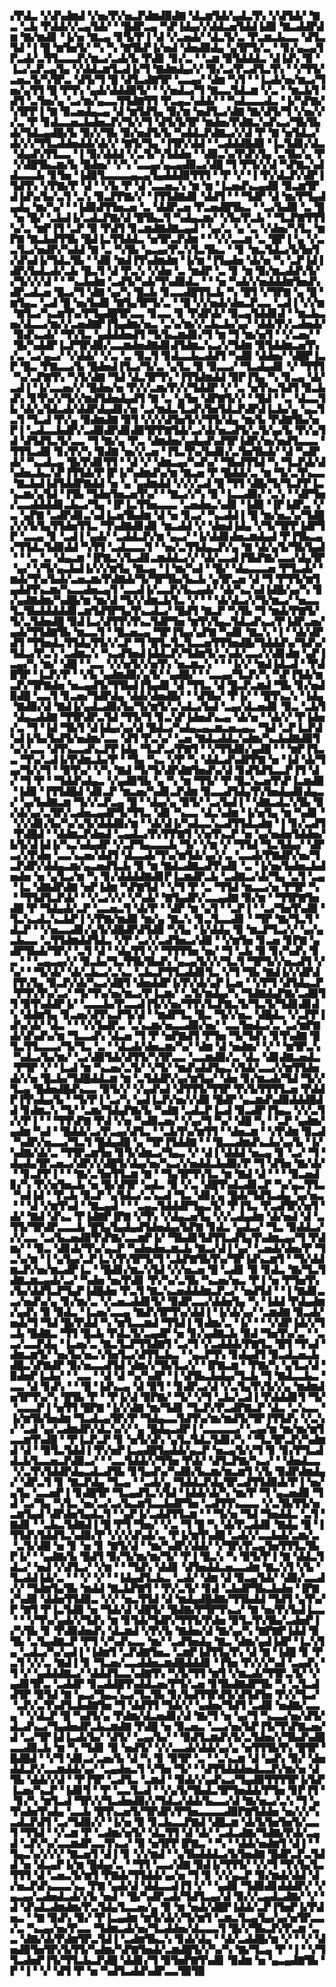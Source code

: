 ▞▛▟▃▝▞▟▚▟▆▟▝▞▅▞▛▞▅▃▛▟▆▟▉▟▇▝▟▃▆▜▟▞▄▟▃▜▚▝▞▟▜▟▞▝▇▃▝▃▙▝▛▟▟▞▞▃▄▜▟▞▝▝█▟▛▃▄▝▚▛▐▟▄▞▞▟▟▃▅▜▟▟▐▟▉▝▇▃▟▟▛▟▆▝▇▞▆▟▊▝▐▞▅▝▇▃▄▝▊▜▞▛▐▝▟▝▞▃▅▟▞▝▟▃▜▞▃▝▛▃▆▃▙▃▃▝▟▜▃▜▟▝▐▝█▝▆▜▅▜▞▝▚▝▚▝▇▜▙▛▐▞▅▟▝▟▅▟▉▟▄▝▄▜▛▜▞▃▝▝▊▞▄▃▄▜▛▃▟▞▃▜▜▃▃▃▛▞▆▃▞▃▟▞▙▝▛▟▊▝▊▞▃▝▝▃▆▝▉▜▟▟▟▃▝▟▐▟▚▝▉▝▐▃▞▃▛▃▄▜▄▝▞▟▟▃▆▜▃▟▐▞▜▝▇▟▆▟▄▞▞▝▉▞▃▞▛▃▟▜▃▜▚▝▝▞▜▜▞▃▅▃▜▞▚▜▛▃▝▟▜▞▜▝█▝▟▜▃▟▇▜▛▝▃▃▄▞▝▟▆▝▚▜▝▝▐▃▟▞▅▞▆▃▞▜▅▞▄▜▜▝█▝▛▜▚▝▄▟▞▟▟▟▉▜▞▝▝▞▅▟▃▞▜▝▇▃▃▜▟▃▆▝▞▃▝▝▆▃▙▜▝▟▜▝▃▜▅▞▄▝▃▞▆▞▄▃▃▜▜▟▇▜▜▝▛▃▄▃▚▟▟▞▝▝▚▟▃▃▃▟▃▝▐▞▚▛▇▞▚▜▛▛▐▝▇▝▉▃▅▟▄▃▄▝▟▝▆▜▟▜▄▝▉▞▆▝▅▟▜▃▞▟▇▝▇▞▟▜▞▜▝▞▅▞▞▞▃▝▛▝▊▟▃▃▅▃▙▟▅▃▛▞▜▞▞▜▝▟▜▞▙▜▛▝▆▟▅▞▛▟▇▃▚▟▚▃▞▜▙▜▙▟▞▜▟▃▄▟█▞▙▝▉▞▞▜▙▝▉▞▅▟▜▞▙▝▚▟▟▃▛▟▇▃▞▞▟▝▛▝▇▝▅▜▟▃▞▟▞▞▞▜▜▃▟▟▅▟▟▞▟▞▞▝▇▜▞▜▄▝▐▜▛▞▟▟▝▝▃▟▟▟█▟▉▝▐▃▜▟▊▞▟▃▝▟▄▟▚▜▜▃▃▝▐▝▉▞▟▟▟▝▞▃▜▞▚▜▟▟▅▝▝▟▉▃▚▞▛▟▚▜▄▝▃▜▙▞▄▝▛▝▞▟█▜▙▃▆▞▙▝█▟▅▞▝▞▚▝▃▃▄▞▄▃▄▟▉▃▞▟█▝▜▝▛▜▞▞▟▝▚▛▇▃▚▟▟▃▃▃▙▝▊▜▅▝▐▟▉▜▃▃▃▃▄▃▄▜▄▟▟▟▉▜▜▜▝▝▛▝▞▝▐▝▛▞▟▃▛▞▟▛▐▜▟▜▚▝▞▛▇▞▛▝▟▝▝▞▙▝▛▝▟▝▃▃▅▃▚▝▆▝▆▝▐▃▅▟▚▃▄▟▉▝▉▃▆▜▛▟▐▟▚▞▙▞▃▜▝▃▚▝▉▃▛▛▇▞▞▝▐▜▜▟▇▟▊▝▟▟▜▝▝▝▜▟▛▝▟▝▆▞▛▜▄▟▄▟▄▝▆▞▚▞▝▝▐▟▉▟▜▜▅▃▅▝▃▝▟▟▛▃▅▝▛▃▅▟█▜▙▃▝▝▃▞▙▟▉▝▃▝█▝▅▝█▞▝▃▙▟▐▞▃▟▃▛▇▞▟▝█▜▙▃▜▝▚▟▄▃▆▞▝▞▙▞▛▃▙▝▝▜▃▛▇▜▜▜▚▞▃▝▆▛▐▜▝▃▛▝▉▝▛▟▜▝▊▃▆▟▇▟▇▃▄▟▝▝▄▞▃▝▄▝▃▝▞▟▅▞▚▜▃▝▆▛▇▝▇▃▙▟▜▜▙▝█▟▐▃▜▜▟▟▃▝▅▜▛▃▛▟▆▝▝▝▞▞▃▃▆▝▃▝█▛▐▝▄▝▞▃▃▜▃▞▅▟▛▞▚▟▟▝▇▝▃▝▚▜▙▝▄▃▄▞▛▃▚▜▃▜▙▃▝▝▊▝▆▃▜▟▃▞▙▜▅▜▞▟▚▟▐▞▜▟▃▜▙▝▝▟▉▝▆▟▐▜▚▟▆▟▆▝▐▞▆▝▐▜▄▟▅▝▟▞▅▝▚▝▃▛▐▟▐▟▛▞▙▟▃▟▞▃▙▝█▃▜▝▟▝▛▃▚▝▞▟▅▝▃▝▆▟▛▝▃▝▊▝▆▝▉▞▆▃▟▟▚▜▞▞▜▞▞▞▟▝▝▝▚▃▙▟▆▝▃▟▜▞▚▟▞▜▚▟▉▟▃▝▝▝▅▝▚▟▞▞▅▟▟▟▆▜▅▟▚▟▛▃▟▃▅▝█▃▞▜▝▟▇▝▄▞▚▝█▃▙▝▊▃▃▟█▜▜▃▙▝▚▝█▜▝▞▜▛▇▝▄▝█▝▆▜▄▃▝▃▟▝█▝▅▞▙▟▊▝▇▜▄▜▛▜▞▃▝▝█▝▞▞▅▟▞▟▅▃▛▃▃▝▃▟▐▝▞▞▆▝▇▜▃▞▚▃▆▜▚▞▛▜▄▟█▜▛▃▃▝▊▃▃▝▊▝▛▟▛▟▞▝▉▃▄▜▟▟▊▟▝▝▆▃▙▃▅▞▟▃▃▞▆▞▞▃▅▟▇▛▐▜▄▟▆▞▅▃▝▃▚▞▆▞▞▃▙▃▙▞▄▞▝▟▟▞▛▞▃▟▅▟▞▝▉▟▚▃▟▞▝▜▚▜▃▝▄▟▟▟▅▟▜▝▜▞▙▃▆▟▊▞▜▝▆▝▜▝▆▞▅▜▝▝▞▃▅▞▝▝█▞▚▟▟▛▐▃▛▜▛▟▉▞▃▃▆▟▅▟▇▟▊▟▜▟▆▃▚▃▞▞▜▟▆▝▉▜▟▟▆▃▅▜▚▞▃▝▃▞▄▃▞▝▞▟▟▞▝▞▃▝▃▝▉▃▜▝▊▟▃▃▙▃▟▟▜▝▚▟▉▝▟▟▅▞▝▟█▛▐▃▛▝█▃▝▛▇▃▃▞▙▝█▟▅▟▐▜▃▞▜▞▃▝▄▜▃▝▉▝▉▃▃▞▝▜▃▟▄▟▊▝▞▝▜▜▜▝▚▞▃▛▇▜▚▝▚▜▞▟▇▝▜▟▝▟▃▜▛▜▚▝▐▜▜▟▆▟▟▝▉▛▐▜▄▝▚▝▊▃▄▝▟▞▃▟▐▝▐▞▃▃▅▞▞▝█▟▅▞▅▝▛▞▞▃▆▞▛▞▞▜▟▟▛▝▞▝▃▝▅▜▚▃▜▟▜▝▉▃▙▟▚▝▊▜▚▞▞▜▞▞▆▟▜▟▅▟▄▟▜▝▇▝▃▝▄▜▅▝▟▛▇▜▞▞▝▝█▟▝▝▃▝▟▃▃▜▙▝▟▞▄▜▟▃▟▞▟▟▛▟▄▟▊▞▅▝▃▞▆▟▃▜▃▟▚▜▅▜▟▃▛▟▛▟▐▃▙▞▄▝▄▃▜▃▜▝▜▃▟▝▛▞▄▝▉▟▆▟▇▝▉▜▝▞▞▞▟▜▅▜▞▞▜▜▞▟▄▝▆▞▙▝▛▟▇▜▙▞▅▛▐▝▃▟▃▃▙▟▛▞▃▟▉▟▛▟▊▟▉▜▛▛▇▜▟▞▃▞▟▞▅▃▟▜▞▃▜▞▄▞▙▝▛▞▄▜▟▝▟▜▟▜▃▜▞▃▃▝▜▝▇▞▄▝▛▃▝▟▆▟▅▞▄▟▄▟▚▟▜▛▐▟▛▞▅▞▅▟▜▃▃▃▝▜▜▜▃▟▉▝▊▞▛▞▚▝▉▟▇▝▅▞▞▃▅▝▐▜▃▜▚▞▙▟▊▞▃▜▅▜▙▟▞▝▟▝▚▟▛▟▞▝▚▃▟▃▄▝█▞▛▟▊▜▜▝▝▟▝▞▝▟▆▃▄▞▚▟▚▞▝▜▙▟▜▜▟▝▚▝▜▃▛▟▞▟▚▟▅▃▙▃▚▛▐▜▜▟▞▛▐▛▐▞▚▟▆▟▚▞▆▝▇▃▅▝▛▝█▟▟▞▃▝▆▝▜▞▃▜▚▃▃▝▇▃▙▟▐▟▜▟▟▛▇▟▟▝▅▝▄▝▄▟▆▟▟▝▞▞▞▃▟▝█▝▜▜▝▟█▞▜▞▜▃▛▛▐▃▚▃▆▞▄▜▟▝▐▜▙▝▜▟▅▜▅▃▅▜▚▞▝▝▇▃▞▞▚▝▉▝▐▃▃▟▉▞▝▃▚▝▝▟▛▜▅▞▃▃▟▟▟▟▊▃▙▃▞▜▄▝▐▛▐▃▜▜▅▃▃▃▝▃▅▟▅▃▚▟▊▝▐▟▉▝▐▛▐▟▛▃▝▞▃▝▄▛▇▝▃▟▛▟▊▃▚▟▐▃▅▜▙▟▆▝▟▝▅▝▊▃▞▝▚▃▟▟▐▝█▝▆▞▅▃▚▞▜▟█▞▞▞▙▜▄▜▜▟▅▜▜▃▝▜▚▟▇▟▊▟▊▝▆▃▟▟▝▞▝▟▅▟▐▟▄▝▞▜▞▜▛▛▐▟▛▜▛▝▃▃▄▝▊▝▃▟▐▝▄▟▞▝▃▟▟▃▛▞▆▝▄▃▞▝▐▞▟▟▊▟▅▃▆▟▄▟▝▛▐▜▙▃▄▞▜▜▟▃▜▟▉▟▟▝▚▜▜▝▃▟▃▃▃▜▝▝▅▞▃▜▜▟▄▃▛▞▄▝▇▝▟▞▄▜▞▜▙▜▄▟▝▝▝▃▝▃▝▟▄▃▆▝▐▛▇▃▚▜▃▟▊▃▆▟▟▃▞▞▝▟▞▃▃▟▐▜▙▛▇▞▃▃▞▟▄▜▛▝▄▞▝▞▜▞▄▃▙▟▐▞▞▞▆▜▄▝▇▃▄▝▐▝▆▞▚▟▝▝█▞▝▟▄▃▃▃▅▝▛▜▃▟▞▝▆▟▞▜▚▞▙▟▞▃▅▃▆▞▛▟▇▟▞▜▞▜▛▜▙▞▙▃▙▝▄▜▛▃▅▝▟▝▜▝▛▜▜▞▆▜▄▟▟▜▚▃▆▞▚▃▃▟▅▃▄▜▝▃▃▟▐▞▃▃▛▞▙▃▄▟▞▝▟▞▚▃▚▟▐▟█▞▄▞▚▝▊▞▄▟▇▟▆▞▚▟█▞▆▝▆▞▟▝▜▞▞▟▆▃▙▜▃▝▞▝▝▝▟▞▟▃▞▞▜▞▆▃▞▝▅▃▃▜▃▜▙▟▟▟▟▟▊▃▆▜▟▜▛▜▄▜▚▃▟▃▞▝█▟▜▝▇▃▛▝▚▜▙▝▜▝▆▟▞▛▇▜▞▜▞▃▜▟▅▟█▝▉▟▐▃▞▟▜▜▚▜▚▃▜▟▛▜▅▝▆▜▚▜▄▃▜▟▃▟▚▃▞▛▐▟▛▃▅▞▄▟▞▜▜▟▇▜▙▝▆▃▃▜▝▝█▃▅▃▄▝▜▛▐▜▄▞▄▛▇▝▚▟▊▝▇▃▚▝▐▝▝▟▞▟▛▟▜▝▜▜▅▟▃▜▜▟▄▜▜▞▞▃▛▝▜▝█▜▃▜▃▜▃▃▅▜▜▜▅▟█▞▜▟▟▟▚▞▜▟▚▞▜▟▃▞▛▃▚▝▃▟▆▃▚▝▚▃▟▜▅▟▐▟▟▃▛▞▜▟▆▜▞▃▚▟▞▃▃▞▞▟▊▟▆▝▄▛▐▃▄▞▚▝▆▞▝▟█▝▝▃▃▝▞▞▅▜▞▞▅▜▚▝▅▃▆▃▚▝▝▝▐▞▞▝▆▟▐▟▃▟▝▝▛▟█▜▛▝▐▃▛▞▛▝▝▞▙▝▄▟▆▟▉▞▄▜▞▝▄▟█▞▝▝▃▃▄▞▜▃▛▞▚▝▚▛▐▜▟▞▆▃▛▞▜▛▇▟▅▝▅▃▄▟▜▞▜▜▙▟▐▜▄▟▊▝▟▝▜▜▃▝▟▝█▃▛▃▆▟▝▜▙▝▊▞▅▟▉▟█▝▃▃▜▝▊▃▅▞▜▟▛▟▄▝▟▟▞▟▅▟█▞▝▝▟▜▙▞▝▛▐▞▝▝█▜▚▃▚▝▐▟▄▝▇▟▉▞▟▝▇▟▐▞▄▟▃▟▉▞▙▞▜▞▆▜▞▃▚▟▃▞▙▟▝▃▄▞▟▃▅▟▊▝▉▃▝▃▙▜▝▟▄▃▟▟▇▝▜▜▛▟▛▃▜▟▝▜▜▞▜▝▊▃▚▛▐▟▅▟▚▃▄▝▟▞▅▝▝▟▞▞▝▛▐▟▅▞▃▝▜▝▐▟▝▜▙▜▝▟▐▟▄▞▄▞▟▝█▟▃▞▚▟▄▃▄▃▆▃▅▃▄▃▝▜▟▝▃▛▐▃▛▟▚▟▐▞▙▞▙▟▜▞▅▟▆▞▃▃▝▟▜▝▛▃▚▞▝▃▅▝▇▟▃▟▟▃▚▟▆▞▚▃▙▟▇▟▉▜▚▞▞▃▃▝▟▜▚▃▃▟▚▃▛▛▐▟▄▝▜▃▛▃▞▛▇▜▝▝▞▜▜▟▉▞▄▟█▝▝▝▆▛▐▜▃▃▝▜▚▞▃▟▐▞▛▟▆▃▙▞▛▝▝▜▄▝▚▃▝▞▛▝▚▝▟▟▃▟▚▟▛▛▇▝▅▝▐▟▝▟▞▜▄▞▜▞▞▜▝▝▉▜▚▞▝▞▚▝▇▟▝▜▞▜▞▟▛▟▇▜▅▟▚▞▟▝▊▟▜▟▜▃▃▛▐▜▝▟▞▝▜▝▛▝▝▜▟▟▚▟▄▃▝▞▄▟▉▜▙▝▄▝▚▝▆▝▜▜▞▝▛▝█▃▚▃▅▜▚▛▐▃▆▟▉▝▐▟▉▝▐▜▜▟█▟▝▟▊▃▛▝▆▃▅▞▚▟▊▃▛▟▆▝▉▃▃▟▜▟▄▜▚▜▅▟▄▟▊▟▄▃▞▝▄▞▙▟▇▃▆▝▜▞▞▃▛▃▄▝█▝▝▟▄▞▄▝▉▜▞▝▃▞▙▟▐▝▝▟▇▃▟▃▚▜▙▝▉▞▟▞▄▞▃▜▛▞▃▟▅▃▄▟▛▜▞▜▜▃▝▟▊▝▚▃▃▝▟▃▚▟▆▝▐▞▅▜▄▝▆▝▚▟▊▝▝▞▞▟▊▞▙▞▚▞▄▜▞▟▟▟▉▞▆▝▝▟▞▟▐▞▚▟▃▃▚▃▟▜▜▟▃▟▆▝▐▝▊▞▃▟▜▝▛▟█▟▝▝▟▟▆▃▛▟▅▟▝▃▄▟▃▞▛▞▛▛▇▜▝▞▅▜▚▃▛▝▅▝▄▞▅▟▅▜▟▟▅▞▙▜▞▟▐▟▐▞▚▃▚▟▄▟▛▝▞▃▛▜▄▃▃▃▙▝▜▞▝▞▆▝▞▝▜▜▟▝▜▃▜▟▄▞▝▟▛▃▞▞▛▟▅▝▃▃▚▃▅▞▟▟▜▝▟▃▃▟▞▜▚▞▆▜▟▞▄▞▞▃▝▃▃▟▞▛▇▟▛▞▅▞▜▃▛▟▛▞▟▟▄▃▆▞▄▃▅▟▜▃▙▝▉▝▆▝▇▟▃▟▇▃▟▜▚▟▊▝▃▝▐▞▅▞▙▟▅▃▙▟▅▟▅▝▅▝▄▜▃▞▆▝▚▝▊▞▟▟▟▟▇▟▊▛▐▃▆▟▛▃▙▝▃▟▇▃▞▟▞▜▄▝▃▜▝▃▄▝▐▃▝▟▇▟▛▟▇▝▅▛▐▟▆▝▚▛▇▜▟▝▝▞▜▝▛▝▃▝▜▜▟▝▆▃▃▞▅▝▛▜▛▝▚▝▝▜▜▟▜▃▛▟▞▝▝▞▃▞▞▞▝▞▚▟▞▝▇▜▄▟▛▞▃▃▄▟▇▝▉▞▆▝▝▜▜▛▇▜▅▟█▝▛▝▜▟▄▟▞▃▛▝▃▃▅▃▜▝▟▞▛▝▝▟▛▝▆▝▄▜▝▝▃▛▐▝▝▃▞▜▅▜▚▟▉▝▜▃▚▃▟▃▚▃▙▛▐▝▞▛▇▞▆▟▉▝▆▞▄▝▇▃▚▝▊▃▜▃▃▟▊▝▝▜▛▝▇▞▜▃▜▝▟▃▛▝▝▞▅▃▃▟▊▞▄▜▞▟█▟▛▟▜▟▉▝▚▜▄▝▐▞▟▟▄▝▉▝▆▃▛▜▃▞▞▝▄▞▄▃▙▃▃▝▃▜▜▟▆▟▟▜▟▃▝▞▛▝▃▞▞▃▟▜▅▃▞▟▉▝▝▞▆▜▅▝▊▃▅▝▊▛▇▝▄▟▛▜▙▟▞▜▛▞▝▃▜▝▟▝▝▟▄▜▜▝▞▝▜▜▜▜▅▝▅▞▝▜▝▃▙▝▉▝▊▞▚▟▚▝▊▃▝▝▝▃▄▃▄▞▞▝▉▃▙▞▜▃▜▜▙▜▙▟▚▝▄▃▄▜▞▞▞▜▃▜▝▜▛▜▞▞▅▃▟▜▝▞▚▞▝▝▜▞▟▞▝▟▞▃▙▃▞▃▚▃▝▃▙▃▛▜▜▃▟▟▊▜▃▝▞▜▝▜▙▝▇▟▐▞▞▟▛▟▐▜▚▜▄▝▉▃▛▞▟▞▚▃▞▟█▜▝▟▅▟▟▛▐▞▛▞▟▞▄▛▐▃▅▝▝▞▛▜▝▟▜▟▄▃▛▝▛▜▚▜▚▞▃▞▝▜▞▜▚▞▅▞▆▃▞▛▐▃▆▞▝▃▜▞▆▟▄▞▚▝▜▟▇▟▄▛▇▞▃▟▉▜▜▝▉▜▚▟▟▛▐▞▝▃▃▃▙▞▛▃▃▟▐▜▞▞▅▞▜▜▚▜▃▛▇▃▜▞▜▃▜▞▜▟▊▟▊▟▚▝▟▟▆▜▄▝▊▃▅▞▟▜▚▃▛▜▞▟▝▝▆▟▛▜▃▝█▃▝▜▞▞▅▃▝▟█▟▃▝▞▃▛▛▐▟▚▞▟▞▝▟▃▝▝▝▞▞▙▟▛▃▝▃▚▃▆▞▅▃▃▟▉▞▅▞▝▃▃▜▅▟▃▞▃▝▃▞▆▛▇▟▞▟▚▟▚▞▆▝▜▃▃▟▚▝▟▃▅▝▜▝▛▝▅▛▇▟▜▝▛▜▅▝▜▞▜▟▚▝▊▜▚▟▇▝█▜▃▜▜▃▃▃▞▜▞▜▃▝▃▝▝▟▃▟▞▟▅▃▆▞▚▞▝▟▆▝▟▝▅▟▆▞▝▞▝▝▆▜▛▃▚▝▚▟▃▞▙▞▆▞▝▃▞▟▉▜▟▞▟▜▜▞▚▜▛▃▃▝▃▃▆▟▉▞▃▝▟▃▝▟▊▟▇▃▅▟▃▝▛▜▛▝▞▝▐▃▟▝▆▝▚▃▅▞▃▜▞▝▞▜▞▝▆▟▚▟▟▜▄▃▚▜▟▞▃▃▞▞▆▜▜▟▅▟▞▞▅▝█▃▙▞▜▟█▟▟▃▆▝▆▝▃▜▟▟▛▞▄▞▆▜▄▞▝▟▅▝▊▞▆▃▟▞▜▟▝▜▞▞▜▃▄▝█▟▅▟█▟▚▃▃▝▉▜▞▞▝▞▄▟▚▟▝▟▜▜▜▞▜▜▛▝▛▞▙▜▜▜▜▃▅▝▛▟▟▛▐▜▚▟▄▞▙▝▝▜▞▛▐▝▃▞▚▝▄▟▐▃▛▞▅▞▞▟▉▝█▟▛▝▄▃▆▟▚▟▉▟▟▟█▟▟▝▊▟▆▃▚▝▜▞▝▃▆▞▜▟▄▛▇▞▙▝▚▟▇▝▃▟▃▛▐▃▟▝▉▃▟▛▐▜▄▃▝▞▞▃▜▞▞▛▐▝▝▝▜▜▚▛▇▝▛▟▝▞▅▝▚▟▉▃▅▞▝▞▄▞▜▝▚▞▝▟█▝▚▝▝▃▛▝▄▟▆▞▄▟▆▝▚▟▝▝█▟▟▞▃▞▛▃▄▞▟▜▃▝▝▃▙▜▚▞▆▜▜▝▝▟▅▃▆▝▝▞▛▟▆▝▉▃▟▝▚▟▛▞▅▃▃▞▜▃▜▝█▟▄▟█▝▄▝▜▛▐▜▟▟▇▝▝▝█▃▃▟▆▟▚▃▙▞▄▞▙▝▐▞▚▟▇▞▟▞▃▝▜▜▛▃▆▜▅▝▊▜▞▟▆▃▞▜▄▃▝▞▝▟▐▝▟▟▟▝▅▃▄▝▊▝▃▞▝▜▝▟▄▟▄▜▛▃▅▃▞▟▛▞▞▟█▜▞▟▄▞▅▞▚▃▞▞▅▟▟▃▙▟▉▞▛▝▜▝▟▜▅▝▇▞▟▞▝▝▊▃▛▛▐▝▝▝▇▞▃▜▅▜▜▃▆▝▇▝▝▜▄▜▛▜▚▜▃▝▆▝▇▟▝▟▝▝▝▝▉▃▅▟▊▞▚▝▛▞▅▜▅▃▙▝▅▝█▞▟▜▛▝▄▟▃▝▉▝▞▃▝▟█▜▚▟▃▟▊▃▛▝▚▞▄▃▜▜▃▝▚▟▐▟▝▝▛▃▙▝▉▃▛▝▄▜▟▃▞▃▚▃▟▝▜▃▝▟▊▞▄▝█▟▞▜▟▜▃▟▄▝▄▞▅▃▝▝▝▟▝▞▆▜▚▟▝▝▇▃▄▟▝▝▝▃▄▃▜▟▟▟▛▜▄▃▜▞▝▛▐▜▃▝▛▃▟▜▛▞▅▜▝▟▞▝▇▟▝▟▚▃▝▛▐▟▇▛▐▛▇▝▞▜▚▝▞▟▄▃▅▜▄▝▞▞▃▟▄▟▆▝▟▞▅▟▝▟▝▃▜▜▞▜▛▟▛▃▃▃▙▝█▜▄▜▄▟▄▟▜▟▅▟▄▞▙▛▇▝▊▟▃▝▄▟▃▞▝▜▃▝▉▟▟▃▞▞▞▃▃▝▃▞▙▃▅▟▉▜▚▛▇▞▃▃▆▛▐▞▝▜▙▟▊▜▟▜▜▃▟▜▄▜▚▟▆▃▄▞▜▝▛▟▆▞▝▝▉▃▝▟▊▟▞▜▚▞▄▃▛▝▚▟▅▟▅▃▆▃▙▝▇▃▞▟▐▝▄▞▝▃▅▟▞▟▅▞▛▝▜▃▚▞▆▝▐▝▄▜▄▞▃▛▐▃▚▜▚▜▛▜▞▜▝▃▙▛▇▜▙▜▚▞▜▛▐▟▚▃▆▜▝▝▜▞▟▟▆▃▛▞▅▞▆▃▟▛▐▃▝▝█▟▊▞▆▃▚▜▟▝▞▞▅▃▅▝█▝▃▟▊▝▉▝▊▟▃▝▇▞▜▃▜▟▇▃▆▃▄▟▞▃▞▝▚▟▅▝▅▞▛▟▊▝▛▞▚▞▃▜▙▝▚▃▅▞▅▃▝▛▐▝▅▝▛▜▅▜▚▞▙▞▟▟▜▃▛▜▄▛▐▟█▟▅▝▛▃▜▝▇▃▚▃▅▟▟▟▆▃▛▃▞▝▅▟▜▟▝▝▐▝▇▟▊▃▃▞▅▟▚▞▄▝▊▞▆▞▃▝▞▃▅▃▟▟▊▜▞▝▉▟▛▃▃▞▟▟▅▜▄▝▚▝▐▟▟▝▛▟▄▟▆▞▄▟▚▝▉▝▉▟▃▝▐▃▅▞▃▃▄▝▇▟▚▜▛▜▚▞▟▟▐▝▐▞▟▞▄▞▝▃▆▟▇▝▉▃▟▞▅▟▞▜▝▜▟▝█▞▛▟▟▝▚▝▆▜▃▃▆▟▝▜▜▟▐▝▊▟▆▞▃▝▐▞▝▝▝▞▟▛▐▟▞▞▜▃▙▝█▟▇▃▝▜▜▝█▃▙▝▛▟▃▜▞▃▄▟▛▝▅▝▊▞▄▟▇▃▙▝▉▟▝▜▅▜▚▞▃▝▝▃▃▞▃▃▛▟▄▝▐▃▅▞▃▝▇▃▜▃▛▜▜▟▇▜▝▃▞▜▝▞▃▟▟▟▞▛▇▜▃▝█▜▝▜▚▟▝▟▆▃▆▜▞▝▅▞▙▞▅▃▚▜▅▜▃▞▟▜▜▃▙▃▝▝▄▃▛▜▚▝▊▟▄▟▜▝▉▃▟▃▅▃▙▟█▃▚▛▇▟▛▝▉▞▅▃▃▟▜▟▝▟▆▞▞▜▙▜▃▞▞▝▐▛▇▃▆▝▝▛▇▞▚▝▄▜▃▞▟▝▉▟▅▛▐▃▙▞▝▝▃▃▝▝▟▝▟▝▚▞▚▟▛▝▐▝▟▜▙▃▙▟▄▞▜▃▙▝▜▝▇▟▃▃▙▃▝▃▃▝▟▝▊▟▚▝▝▝█▝▐▟▚▃▄▝▟▝▉▜▝▝▊▟▛▃▞▟▝▞▃▜▄▜▚▜▞▞▄▝▆▟▆▟▅▜▛▜▚▞▚▝█▜▙▝▛▝▝▛▐▞▟▝▉▛▇▞▝▜▞▝▞▜▝▃▙▞▃▟▐▝▛▟▟▟▊▜▝▜▞▝▃▃▃▛▐▝▅▜▜▝█▛▇▝▐▞▞▟▇▝▆▞▜▟▊▝▜▃▛▞▛▃▟▛▇▃▛▝▟▃▝▃▚▃▃▝▐▞▆▜▙▜▅▟▆▝▜▃▟▃▄▜▛▞▛▝▜▟▄▃▃▜▟▜▚▞▆▞▆▟▜▞▜▛▐▜▜▟▚▝▞▃▚▞▝▃▟▝▄▞▃▟▆▟▛▞▟▃▚▞▞▝▄▝█▟▄▃▟▛▐▝▃▃▃▃▃▞▝▃▄▞▆▝▆▞▆▞▆▜▃▃▆▜▚▟█▝▝▛▐▃▛▃▛▝▊▝▅▜▞▟▚▝▄▜▃▜▟▃▜▟▊▞▚▝▝▜▃▜▛▃▛▞▚▟▆▟▝▟▝▝▉▜▃▜▟▟▐▝▛▞▅▛▐▃▄▟█▜▄▟▟▞▄▃▛▝▅▃▄▜▞▞▜▝▊▝▊▞▛▜▃▟▟▃▙▜▃▃▅▃▛▟▉▃▞▝▝▃▃▜▟▟▞▞▜▜▅▝▛▟▞▝▟▜▃▛▇▞▚▃▞▝▝▟▅▟▃▃▝▞▃▜▚▜▟▟▛▟▄▃▟▃▟▜▙▝▊▜▄▟▚▞▚▟▉▞▙▃▆▞▆▃▆▜▝▞▙▝▉▟▛▟▆▟▄▞▝▟▛▃▜▝▊▝▇▃▛▟▄▝▜▃▄▝▝▃▟▞▄▝▜▟▟▃▛▟▄▜▛▃▟▜▜▟▉▟▞▛▐▝▅▞▄▜▄▝▃▃▅▛▐▝▊▟█▜▛▝▜▃▄▟▜▃▚▜▟▝▐▟▟▞▟▞▚▝▆▞▛▝▜▝▄▃▅▟▉▝▜▟▝▃▞▜▄▝▚▜▃▝▅▞▃▞▃▞▙▃▆▜▃▃▙▟▛▜▅▝▃▟▜▜▚▃▃▃▝▞▃▜▙▜▜▞▅▃▆▜▄▟▝▟▛▟▅▜▄▟▃▜▝▝▄▛▐▞▃▟▟▜▜▃▆▝▝▝▜▞▅▝▜▟▝▜▅▟▟▃▝▃▜▝▇▟▊▝▝▃▙▃▜▟▇▟▐▝█▝▛▜▝▜▅▞▝▞▃▝▜▝█▝▚▝▟▞▛▃▟▟▊▝▇▟▄▝█▝▐▜▜▟▚▜▟▟▜▃▚▟▉▞▛▝▞▞▞▟▚▟▞▃▝▛▐▞▆▜▚▟█▝▃▟▞▞▃▃▙▟▞▃▆▞▃▝▃▜▞▟█▝▅▝▊▝▅▝▊▝▇▜▞▟▝▝▆▞▚▟▛▞▟▟▞▝▞▜▛▞▛▃▄▜▅▜▜▜▃▜▙▛▐▞▝▝▄▟▇▞▙▝█▟▜▝▉▞▜▞▆▞▆▞▜▞▝▛▐▝█▃▚▝▚▝▉▜▞▛▐▝▇▝▟▟▃▜▟▃▞▝▅▟▝▞▟▜▃▞▝▞▆▝▝▝▜▟▚▝▟▟▊▝▟▜▅▟▟▃▅▃▃▟▆▝▇▃▚▜▝▞▙▝▜▃▟▟▐▟▞▃▝▝▝▞▝▞▝▝▐▟▄▟▜▃▙▃▝▃▟▞▝▟▆▝▟▝▉▃▄▜▟▞▝▟▉▞▃▃▟▞▞▝▜▟▆▜▄▜▙▝▆▟▟▝▇▃▙▛▇▜▝▝▛▞▃▜▞▝▊▟▝▃▙▟▛▜▙▃▙▟▅▝▐▛▇▞▚▟▉▝▟▟▅▜▜▟▉▃▝▞▞▝▅▃▜▜▟▝▟▝▆▟▄▟█▟▇▞▜▜▙▟▟▝▜▟▜▝▄▜▚▞▛▝▇▜▝▛▐▃▜▟▉▝▅▝▜▟▞▟▝▟█▜▞▝█▟▇▞▛▜▛▜▚▃▞▝▇▝▅▞▛▞▙▟▐▃▃▝▝▝▞▜▚▞▄▟▞▞▜▟▚▝▆▝▊▜▟▞▜▟▛▞▜▜▜▞▛▟▅▝▉▜▃▜▚▜▙▞▃▟▅▛▐▞▚▜▙▝▊▝▛▟▉▟▅▟▚▝▟▃▆▟▝▞▛▞▙▝▇▟▅▞▟▝▇▞▄▞▚▝▇▛▇▛▐▟▟▝▉▜▙▝▃▜▄▟▇▃▛▝▛▜▝▞▚▟▚▃▃▝▆▞▝▃▟▜▅▟▄▝▇▃▝▟▆▞▄▟▐▟▛▝▐▃▚▜▄▝▃▟▃▞▚▞▄▟▐▝▐▟▆▜▝▃▛▟▇▜▅▃▝▃▆▛▐▟▜▜▄▜▚▝▟▝▇▝▐▟█▝▊▝▛▃▜▝▞▞▃▝▇▟▐▝▊▝▜▃▅▞▃▃▟▟▅▃▆▟█▟▟▟▊▝▐▜▅▝▛▞▞▞▚▟▝▃▄▟▚▝▜▝▞▝▄▟▟▟▇▃▞▝▟▟▟▜▃▃▚▟▇▜▚▝▚▜▞▜▜▝▆▜▝▞▆▃▟▞▜▜▛▃▜▞▝▞▄▟▊▜▛▃▝▃▟▟▛▝▊▃▟▟█▜▚▟▟▃▅▞▛▜▞▃▅▝▊▜▙▟▇▟▛▜▙▝▚▝▃▜▃▟▟▜▛▝▉▜▟▝▇▝▄▃▞▜▄▃▚▃▞▜▃▜▙▝▊▞▙▟▜▜▛▟▜▞▟▜▟▜▅▝▛▞▞▜▃▞▝▃▛▞▃▜▚▟▜▃▙▟▇▜▅▝▜▝▟▟▜▜▝▜▟▞▞▝▄▟▅▞▜▟▜▝▃▟▉▝▅▟▇▞▃▃▄▝▝▞▟▃▛▝█▝▚▟▜▞▄▝▛▟▆▞▟▃▅▟▊▞▟▝▇▞▜▝▅▝▄▞▜▝▚▃▃▞▅▞▟▜▞▟▃▟▚▃▞▜▄▟▅▟▛▃▙▃▆▟▇▝▛▟█▝▅▝▉▃▅▃▝▃▃▞▅▞▙▛▐▜▞▜▚▛▇▃▅▞▟▝▃▞▜▛▐▟▐▃▟▞▙▞▝▟▜▞▝▃▄▞▙▞▝▝▉▟▜▃▆▟▚▜▞▃▜▟▅▞▞▜▙▟▚▟█▃▃▟▉▃▙▝▆▝▚▝▜▟▊▝▉▝▅▟▜▞▝▞▞▃▃▟▞▟▟▞▄▞▄▝▅▜▜▜▙▜▚▝█▜▛▝█▟█▟▝▝▞▜▝▟▊▃▞▃▅▞▙▝▟▝▚▝▊▝▉▜▛▝▃▝▝▃▚▃▆▝▟▝▄▟▚▝▉▞▝▟▅▟▟▃▛▞▃▃▆▟▟▞▄▞▝▃▄▟▅▃▜▝▞▜▅▝▜▞▝▝▟▜▜▟▟▟▅▟▃▃▛▞▆▞▅▝▟▜▙▝▟▟▞▞▟▝▝▛▐▜▛▝▃▟▜▃▝▃▆▟▝▝▉▟▞▞▄▟▚▃▞▜▄▟▉▜▜▜▜▛▐▞▙▛▐▃▅▞▚▃▛▝▐▟▊▜▝▝▛▝▃▃▜▃▟▝▝▞▄▜▞▜▙▟▃▜▛▜▅▟▟▞▛▜▅▝▊▛▐▜▝▝▊▞▚▝▆▜▃▟▝▜▛▞▞▜▃▟▅▟▉▞▞▜▟▃▞▟▟▞▙▃▃▞▟▝▇▞▅▃▞▃▚▝▜▝▄▜▚▟▅▜▚▟▄▝▃▃▙▝█▜▚▃▅▜▞▜▛▟▛▞▛▜▅▃▃▃▃▟▉▛▇▜▟▟▅▝▅▞▞▞▚▃▟▃▛▟▜▝▃▞▜▟▉▞▞▝▐▞▅▝▉▝▊▃▙▃▃▛▇▟▝▟█▃▆▝▟▞▙▜▅▜▅▜▞▃▃▜▝▜▜▟▝▝▞▃▆▝▛▝▃▟▆▞▅▜▞▝▟▃▜▜▝▟▝▟▞▝▃▟▃▟▇▞▜▟▇▞▛▟▞▃▄▟▝▃▛▞▚▞▃▃▆▟▛▃▃▜▚▃▞▝▉▝▅▜▛▛▐▛▇▃▝▝▚▝▝▟▟▞▅▟▆▜▝▟▐▝▝▜▄▃▚▞▞▞▞▝▇▃▅▜▝▟▐▝▊▝▞▞▆▟▝▝▄▜▙▟▟▟▃▞▙▜▅▟▇▝█▟▛▃▛▃▜▟▟▝▅▝▟▃▄▛▐▞▆▝█▟▄▞▃▝▝▜▜▝▃▃▞▟▇▝▉▟▐▞▜▜▜▞▝▞▞▜▝▜▚▜▄▜▃▜▜▜▝▟▝▃▅▃▜▞▆▜▝▛▇▟▞▜▜▟▟▞▄▞▅▝▜▝▊▝▞▞▄▃▛▝▉▞▆▟▞▟▟▝▟▞▅▃▛▟▚▃▃▃▚▃▝▛▇▝▄▟▞▟▝▟▟▃▃▟▐▜▝▞▝▝▄▟▉▝▜▟▉▟▊▟▟▟▛▞▝▞▄▃▄▞▃▟▅▟▃▟▞▞▙▝▅▟▝▝█▞▚▟▛▃▟▞▜▟▜▃▄▞▟▝▉▞▞▃▄▟▃▟▇▞▝▞▝▟▝▟▚▟▃▟▆▟▆▞▛▃▜▟▄▜▃▃▅▞▄▝▉▝▆▝▅▟▞▟█▛▐▟▟▞▃▛▐▜▅▛▐▞▛▟▅▃▝▝▇▝▉▟▚▝▉▞▝▛▐▃▄▟▆▝▆▜▞▟▞▞▜▞▆▜▝▃▆▃▜▃▄▜▄▞▄▞▅▜▛▃▃▞▃▝▚▃▄▞▅▞▛▃▃▝▜▟▆▃▟▞▅▞▜▃▟▟▅▞▟▃▃▃▜▝█▞▞▜▙▃▛▞▛▃▆▝▃▃▝▟▇▞▟▞▛▟▆▜▛▃▜▟▐▝▃▟▆▜▙▃▚▝▊▟▞▟▄▝▝▟▞▃▟▟█▞▆▝▞▝▝▞▝▟▅▟▉▜▅▜▛▞▙▜▜▞▚▟▆▞▚▛▇▜▅▟▞▃▆▟█▜▞▞▚▞▚▝▇▞▜▃▄▝▛▝▐▝▝▞▜▜▃▟▅▛▐▜▞▜▜▃▙▃▛▟█▝▟▟▊▞▜▝▉▜▅▛▇▜▚▟▊▝▉▟▆▝▅▝▄▃▄▟▇▜▙▝▛▝▐▝▝▞▝▟▜▝▛▝▅▝▚▟▜▃▟▟▚▟▛▃▃▜▉▜▉
